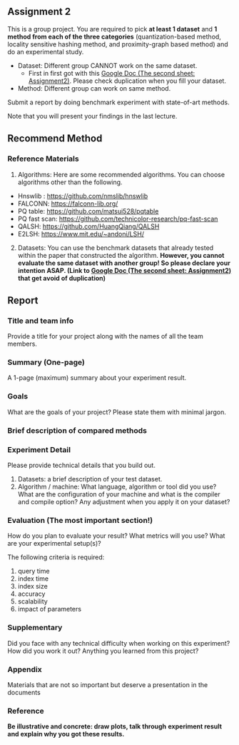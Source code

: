 ## Assignment 2

This is a group project. You are required to pick **at least 1 dataset** and **1 method from each of the three categories** (quantization-based method, locality sensitive hashing method, and proximity-graph based method) and do an experimental study. 

* Dataset: Different group CANNOT work on the same dataset. 
  * First in first got with this [Google Doc (The second sheet: Assignment2)](https://docs.google.com/spreadsheets/d/1S_Vu6uaJo0h5bKMbwEPTopx_sFYBdemSyJoNQUuPTZ0/edit?usp=sharing). Please check duplication when you fill your dataset.
* Method: Different group can work on same method.

Submit a report by doing benchmark experiment with state-of-art methods.

Note that you will present your findings in the last lecture.

## Recommend Method

### Reference Materials 

1. Algorithms: Here are some recommended algorithms. You can choose algorithms other than the following.

* Hnswlib  : https://github.com/nmslib/hnswlib
* FALCONN: https://falconn-lib.org/
* PQ table: https://github.com/matsui528/pqtable
* PQ fast scan: https://github.com/technicolor-research/pq-fast-scan
* QALSH: https://github.com/HuangQiang/QALSH
* E2LSH: https://www.mit.edu/~andoni/LSH/

2. Datasets:  You can use the benchmark datasets that already tested within the paper that constructed the algorithm. **However, you cannot evaluate the same dataset with another group! So please declare your intention ASAP. (Link to [Google Doc (The second sheet: Assignment2)](https://docs.google.com/spreadsheets/d/1S_Vu6uaJo0h5bKMbwEPTopx_sFYBdemSyJoNQUuPTZ0/edit?usp=sharing) that get avoid of duplication)**

## Report 

### Title and team info

Provide a title for your project along with the names of all the
team members.

### Summary (One-page)

A 1-page (maximum) summary about your experiment result.  

### Goals

What are the goals of your project? Please state them with minimal jargon. 

### Brief description of compared methods

### Experiment Detail

Please provide technical details that you build out. 

1. Datasets: a brief description of your test dataset.
2. Algorithm / machine: What language, algorithm or tool did you use? What are the configuration of your machine and what is the compiler and compile option? Any adjustment when you apply it on your dataset?

### Evaluation (The most important section!)

How do you plan to evaluate your result? What metrics will you use? What
are your experimental setup(s)?

The following criteria is required:

1. query time 
2. index time 
3. index size 
4. accuracy 
5. scalability
6. impact of parameters

### Supplementary

Did you face with any technical difficulty when working on this experiment? How did you work it out? Anything you learned from this project?

### Appendix

Materials that are not so important but deserve a presentation in the documents

### Reference

**Be illustrative and concrete: draw plots, talk through**
**experiment result and explain why you got these results.**

